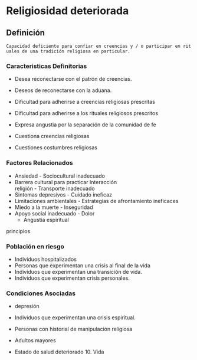 # Religiosidad deteriorada
## Definición
	Capacidad deficiente para confiar en creencias y / o participar en rit uales de una tradición religiosa en particular.

### Caracteristicas Definitorias
- Desea reconectarse con el 
patrón de creencias.   
- Deseos de reconectarse con la 
aduana.   
- Dificultad para adherirse a 
creencias religiosas prescritas   
 
 
 
 
- Dificultad para adherirse a los 
rituales religiosos prescritos   
- Expresa angustia por la 
separación de la comunidad de 
fe  
- Cuestiona creencias religiosas   
- Cuestiones costumbres religiosas

### Factores Relacionados
- Ansiedad  - Sociocultural inadecuado  
- Barrera cultural para practicar   Interacción  
 religión  - Transporte inadecuado  
- Sintomas depresivos  - Cuidado ineficaz  
- Limitaciones ambientales  - Estrategias de 
afrontamiento ineficaces  
- Miedo a la muerte  - Inseguridad  
- Apoyo social inadecuado  - Dolor  
  - Angustia espiritual   
 
 
 
 
 
 
 
 
principios

### Población en riesgo
- Individuos hospitalizados   
- Personas que experimentan una 
crisis al final de la vida   
- Individuos que experimentan 
una transición de vida.   
- Individuos que experimentan 
crisis personales.

### Condiciones Asociadas
- depresión   
 
- Individuos que experimentan una 
crisis espiritual.   
- Personas con historial de 
manipulación religiosa   
- Adultos mayores  
 
 
 
 
- Estado de salud deteriorado    10. Vida

